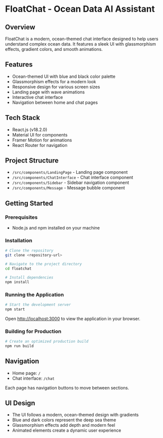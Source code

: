 # FloatChat - Ocean Data AI Assistant

## Overview
FloatChat is a modern, ocean-themed chat interface designed to help users understand complex ocean data. It features a sleek UI with glassmorphism effects, gradient colors, and smooth animations.

## Features
- Ocean-themed UI with blue and black color palette
- Glassmorphism effects for a modern look
- Responsive design for various screen sizes
- Landing page with wave animations
- Interactive chat interface
- Navigation between home and chat pages

## Tech Stack
- React.js (v18.2.0)
- Material UI for components
- Framer Motion for animations
- React Router for navigation

## Project Structure
- `/src/components/LandingPage` - Landing page component
- `/src/components/ChatInterface` - Chat interface component
- `/src/components/Sidebar` - Sidebar navigation component
- `/src/components/Message` - Message bubble component

## Getting Started

### Prerequisites
- Node.js and npm installed on your machine

### Installation
```bash
# Clone the repository
git clone <repository-url>

# Navigate to the project directory
cd floatchat

# Install dependencies
npm install
```

### Running the Application
```bash
# Start the development server
npm start
```
Open [http://localhost:3000](http://localhost:3000) to view the application in your browser.

### Building for Production
```bash
# Create an optimized production build
npm run build
```

## Navigation
- Home page: `/`
- Chat interface: `/chat`

Each page has navigation buttons to move between sections.

## UI Design
- The UI follows a modern, ocean-themed design with gradients
- Blue and dark colors represent the deep sea theme
- Glassmorphism effects add depth and modern feel
- Animated elements create a dynamic user experience
